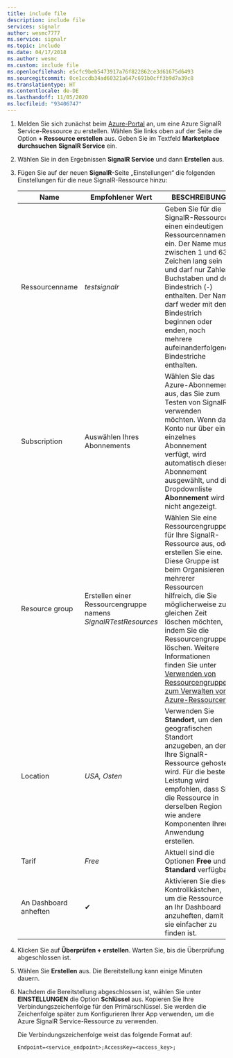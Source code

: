 ```yaml
---
title: include file
description: include file
services: signalr
author: wesmc7777
ms.service: signalr
ms.topic: include
ms.date: 04/17/2018
ms.author: wesmc
ms.custom: include file
ms.openlocfilehash: e5cfc9beb5473917a76f822862ce3d61675d6493
ms.sourcegitcommit: 0ce1ccdb34ad60321a647c691b0cff3b9d7a39c8
ms.translationtype: HT
ms.contentlocale: de-DE
ms.lasthandoff: 11/05/2020
ms.locfileid: "93406747"
---
```

1. Melden Sie sich zunächst beim [Azure-Portal](https://portal.azure.com) an, um eine Azure SignalR Service-Ressource zu erstellen. Wählen Sie links oben auf der Seite die Option **+ Ressource erstellen** aus. Geben Sie im Textfeld **Marketplace durchsuchen** **SignalR Service** ein.

2. Wählen Sie in den Ergebnissen **SignalR Service** und dann **Erstellen** aus.

3. Fügen Sie auf der neuen **SignalR**-Seite „Einstellungen“ die folgenden Einstellungen für die neue SignalR-Ressource hinzu:

    | Name | Empfohlener Wert | BESCHREIBUNG |
    | ---- | ----------------- | ----------- |
    | Ressourcenname | *testsignalr* | Geben Sie für die SignalR-Ressource einen eindeutigen Ressourcennamen ein. Der Name muss zwischen 1 und 63 Zeichen lang sein und darf nur Zahlen, Buchstaben und den Bindestrich (`-`) enthalten. Der Name darf weder mit dem Bindestrich beginnen oder enden, noch mehrere aufeinanderfolgende Bindestriche enthalten.|
    | Subscription | Auswählen Ihres Abonnements |  Wählen Sie das Azure-Abonnement aus, das Sie zum Testen von SignalR verwenden möchten. Wenn das Konto nur über ein einzelnes Abonnement verfügt, wird automatisch dieses Abonnement ausgewählt, und die Dropdownliste **Abonnement** wird nicht angezeigt.|
    | Resource group | Erstellen einer Ressourcengruppe namens *SignalRTestResources*| Wählen Sie eine Ressourcengruppe für Ihre SignalR-Ressource aus, oder erstellen Sie eine. Diese Gruppe ist beim Organisieren mehrerer Ressourcen hilfreich, die Sie möglicherweise zur gleichen Zeit löschen möchten, indem Sie die Ressourcengruppe löschen. Weitere Informationen finden Sie unter [Verwenden von Ressourcengruppen zum Verwalten von Azure-Ressourcen](../articles/azure-resource-manager/management/overview.md). |
    | Location | *USA, Osten* | Verwenden Sie **Standort**, um den geografischen Standort anzugeben, an dem Ihre SignalR-Ressource gehostet wird. Für die beste Leistung wird empfohlen, dass Sie die Ressource in derselben Region wie andere Komponenten Ihrer Anwendung erstellen. |
    | Tarif | *Free* | Aktuell sind die Optionen **Free** und **Standard** verfügbar. |
    | An Dashboard anheften | ✔ | Aktivieren Sie dieses Kontrollkästchen, um die Ressource an Ihr Dashboard anzuheften, damit sie einfacher zu finden ist. |

4. Klicken Sie auf **Überprüfen + erstellen**. Warten Sie, bis die Überprüfung abgeschlossen ist. 

5. Wählen Sie **Erstellen** aus. Die Bereitstellung kann einige Minuten dauern.

6. Nachdem die Bereitstellung abgeschlossen ist, wählen Sie unter **EINSTELLUNGEN** die Option **Schlüssel** aus. Kopieren Sie Ihre Verbindungszeichenfolge für den Primärschlüssel. Sie werden die Zeichenfolge später zum Konfigurieren Ihrer App verwenden, um die Azure SignalR Service-Ressource zu verwenden.

    Die Verbindungszeichenfolge weist das folgende Format auf:
    
    `Endpoint=<service_endpoint>;AccessKey=<access_key>;`
